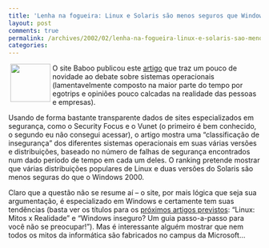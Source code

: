 ```yaml
---
title: 'Lenha na fogueira: Linux e Solaris são menos seguros que Windows'
layout: post
comments: true
permalink: /archives/2002/02/lenha-na-fogueira-linux-e-solaris-sao-menos-seguros-que-windows.html
categories:
---
```

<img src="//chester.me/img/blig/logo_3324.jpg" border="0" alt="" hspace="4" width="80" height="76" align="left" />O site Baboo publicou este [artigo][1] que traz um pouco de novidade ao debate sobre sistemas operacionais (lamentavelmente composto na maior parte do tempo por egotrips e opiniões pouco calcadas na realidade das pessoas e empresas).

Usando de forma bastante transparente dados de sites especializados em segurança, como o Security Focus e o Vunet (o primeiro é bem conhecido, o segundo eu não consegui acessar), o artigo mostra uma &#8220;classificação de insegurança&#8221; dos diferentes sistemas operacionais em suas várias versões e distribuições, baseado no número de falhas de segurança encontrados num dado período de tempo em cada um deles. O ranking pretende mostrar que várias distribuições populares de Linux e duas versões do Solaris são menos seguras do que o Windows 2000.

Claro que a questão não se resume aí &#8211; o site, por mais lógica que seja sua argumentação, é especializado em Windows e certamente tem suas tendências (basta ver os títulos para os [próximos artigos previstos][2]: &#8220;Linux: Mitos x Realidade&#8221; e &#8220;Windows inseguro? Um guia passo-a-passo para você não se preocupar!&#8221;). Mas é interessante alguém mostrar que nem todos os mitos da informática são fabricados no campus da Microsoft&#8230;

 [1]: http://www.baboo.com.br/artigos/3324.htm
 [2]: http://www.baboo.com.br/artigos/1.htm
